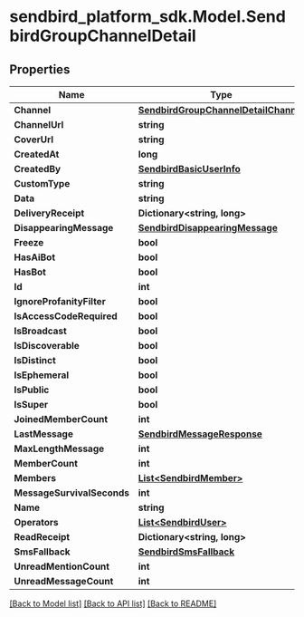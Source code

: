 
# sendbird_platform_sdk.Model.SendbirdGroupChannelDetail

## Properties

Name | Type | Description | Notes
------------ | ------------- | ------------- | -------------
**Channel** | [**SendbirdGroupChannelDetailChannel**](SendbirdGroupChannelDetailChannel.md) |  | [optional] 
**ChannelUrl** | **string** |  | 
**CoverUrl** | **string** |  | [optional] 
**CreatedAt** | **long** |  | [optional] 
**CreatedBy** | [**SendbirdBasicUserInfo**](SendbirdBasicUserInfo.md) |  | [optional] 
**CustomType** | **string** |  | [optional] 
**Data** | **string** |  | [optional] 
**DeliveryReceipt** | **Dictionary&lt;string, long&gt;** |  | [optional] 
**DisappearingMessage** | [**SendbirdDisappearingMessage**](SendbirdDisappearingMessage.md) |  | [optional] 
**Freeze** | **bool** |  | [optional] 
**HasAiBot** | **bool** |  | [optional] 
**HasBot** | **bool** |  | [optional] 
**Id** | **int** |  | [optional] 
**IgnoreProfanityFilter** | **bool** |  | [optional] 
**IsAccessCodeRequired** | **bool** |  | [optional] 
**IsBroadcast** | **bool** |  | [optional] 
**IsDiscoverable** | **bool** |  | [optional] 
**IsDistinct** | **bool** |  | [optional] 
**IsEphemeral** | **bool** |  | [optional] 
**IsPublic** | **bool** |  | [optional] 
**IsSuper** | **bool** |  | [optional] 
**JoinedMemberCount** | **int** |  | [optional] 
**LastMessage** | [**SendbirdMessageResponse**](SendbirdMessageResponse.md) |  | [optional] 
**MaxLengthMessage** | **int** |  | [optional] 
**MemberCount** | **int** |  | [optional] 
**Members** | [**List&lt;SendbirdMember&gt;**](SendbirdMember.md) |  | [optional] 
**MessageSurvivalSeconds** | **int** |  | [optional] 
**Name** | **string** |  | [optional] 
**Operators** | [**List&lt;SendbirdUser&gt;**](SendbirdUser.md) |  | [optional] 
**ReadReceipt** | **Dictionary&lt;string, long&gt;** |  | [optional] 
**SmsFallback** | [**SendbirdSmsFallback**](SendbirdSmsFallback.md) |  | [optional] 
**UnreadMentionCount** | **int** |  | [optional] 
**UnreadMessageCount** | **int** |  | [optional] 

[[Back to Model list]](../README.md#documentation-for-models)
[[Back to API list]](../README.md#documentation-for-api-endpoints)
[[Back to README]](../README.md)

